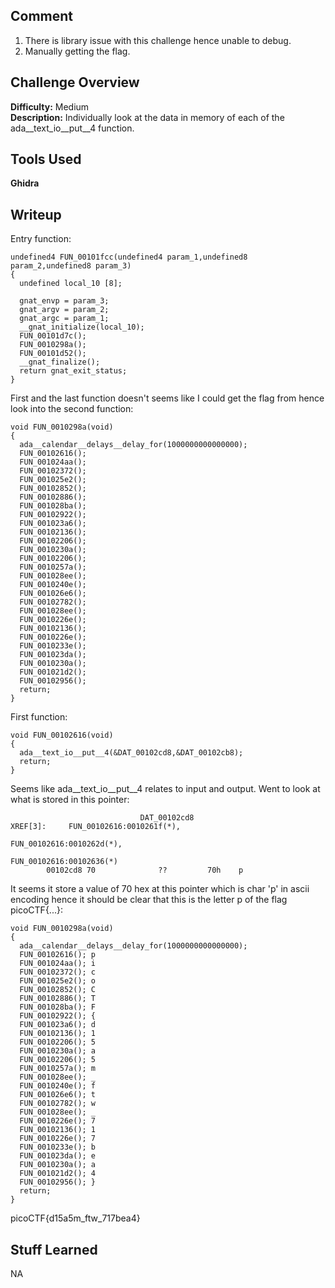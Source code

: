 ## Comment  
1. There is library issue with this challenge hence unable to debug.  
2. Manually getting the flag.  


## Challenge Overview  
**Difficulty:** Medium  
**Description:** Individually look at the data in memory of each of the ada__text_io__put__4 function.  
## Tools Used  
**Ghidra**

## Writeup  
Entry function:  
```
undefined4 FUN_00101fcc(undefined4 param_1,undefined8 param_2,undefined8 param_3)
{
  undefined local_10 [8];
  
  gnat_envp = param_3;
  gnat_argv = param_2;
  gnat_argc = param_1;
  __gnat_initialize(local_10);
  FUN_00101d7c();
  FUN_0010298a();
  FUN_00101d52();
  __gnat_finalize();
  return gnat_exit_status;
}
```
First and the last function doesn't seems like I could get the flag from hence look into the second function:
```
void FUN_0010298a(void)
{
  ada__calendar__delays__delay_for(1000000000000000);
  FUN_00102616();
  FUN_001024aa();
  FUN_00102372();
  FUN_001025e2();
  FUN_00102852();
  FUN_00102886();
  FUN_001028ba();
  FUN_00102922();
  FUN_001023a6();
  FUN_00102136();
  FUN_00102206();
  FUN_0010230a();
  FUN_00102206();
  FUN_0010257a();
  FUN_001028ee();
  FUN_0010240e();
  FUN_001026e6();
  FUN_00102782();
  FUN_001028ee();
  FUN_0010226e();
  FUN_00102136();
  FUN_0010226e();
  FUN_0010233e();
  FUN_001023da();
  FUN_0010230a();
  FUN_001021d2();
  FUN_00102956();
  return;
}
```
First function:
```
void FUN_00102616(void)
{
  ada__text_io__put__4(&DAT_00102cd8,&DAT_00102cb8);
  return;
}
```
Seems like ada__text_io__put__4 relates to input and output. Went to look at what is stored in this pointer:
```
                             DAT_00102cd8                                    XREF[3]:     FUN_00102616:0010261f(*), 
                                                                                          FUN_00102616:0010262d(*), 
                                                                                          FUN_00102616:00102636(*)  
        00102cd8 70              ??         70h    p
```
It seems it store a value of 70 hex at this pointer which is char 'p' in ascii encoding hence it should be clear that this is the letter p of the flag picoCTF{...}:
```
void FUN_0010298a(void)
{
  ada__calendar__delays__delay_for(1000000000000000);
  FUN_00102616(); p
  FUN_001024aa(); i 
  FUN_00102372(); c 
  FUN_001025e2(); o
  FUN_00102852(); C
  FUN_00102886(); T
  FUN_001028ba(); F
  FUN_00102922(); {
  FUN_001023a6(); d
  FUN_00102136(); 1
  FUN_00102206(); 5
  FUN_0010230a(); a
  FUN_00102206(); 5
  FUN_0010257a(); m
  FUN_001028ee(); _
  FUN_0010240e(); f
  FUN_001026e6(); t
  FUN_00102782(); w
  FUN_001028ee(); _
  FUN_0010226e(); 7
  FUN_00102136(); 1
  FUN_0010226e(); 7
  FUN_0010233e(); b
  FUN_001023da(); e
  FUN_0010230a(); a
  FUN_001021d2(); 4
  FUN_00102956(); }
  return;
}
```
picoCTF{d15a5m_ftw_717bea4}

## Stuff Learned  
NA


